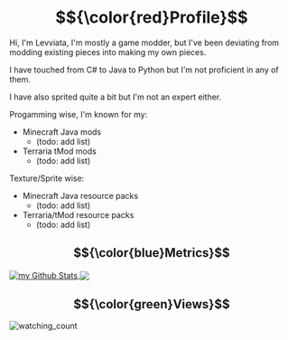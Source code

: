 # $${\color{red}Profile}$$

Hi, I'm Levviata, I'm mostly a game modder, but I've been deviating from modding existing pieces into making my own pieces.

I have touched from C# to Java to Python but I'm not proficient in any of them.

I have also sprited quite a bit but I'm not an expert either.

Progamming wise, I'm known for my:
- Minecraft Java mods
  - (todo: add list)
- Terraria tMod mods
  - (todo: add list)  

Texture/Sprite wise:
- Minecraft Java resource packs
  - (todo: add list)
- Terraria/tMod resource packs
  - (todo: add list)

## $${\color{blue}Metrics}$$

<!-- 

-->

<a href="https://github.com/anuraghazra/github-readme-stats">
  <img align="center" src="https://github-readme-stats.vercel.app/api?username=levviata&include_all_commits=true&count_private=true&show_icons=true&line_height=20&title_color=ffffff&icon_color=ffffff&text_color=ffffff&bg_color=00000000" alt="my Github Stats" />
</a>
<a href="">
  <img align="center" src="https://github-readme-stats.vercel.app/api/top-langs/?username=levviata&hide_progress=true" />
</a>

## $${\color{green}Views}$$
<img src="https://widgetbite.com/stats/levviata" alt="watching_count" />
 
